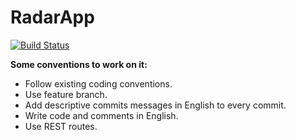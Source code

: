 # RadarApp

[![Build Status](https://travis-ci.org/ssaczkowski/radarApp.svg?branch=master)](https://travis-ci.org/ssaczkowski/radarApp)

**Some conventions to work on it:**

- Follow existing coding conventions.
- Use feature branch.
- Add descriptive commits messages in English to every commit.
- Write code and comments in English.
- Use REST routes.